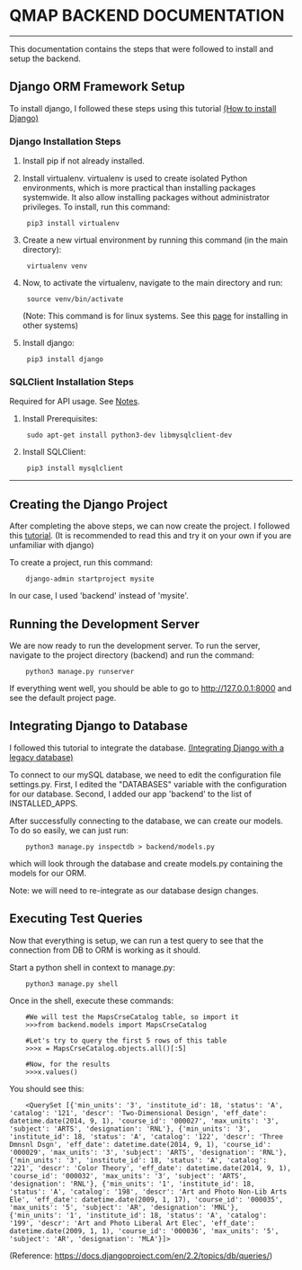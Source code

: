 # QMAP BACKEND DOCUMENTATION
<hr>

This documentation contains the steps that were followed to install and setup the backend. 

## Django ORM Framework Setup  

To install django, I followed these steps using this tutorial [(How to install Django)](https://docs.djangoproject.com/en/2.2/topics/install)

### Django Installation Steps

1. Install pip if not already installed. 

2. Install virtualenv. virtualenv is used to create isolated Python environments, which is more practical than installing packages systemwide. It also allow installing packages without administrator privileges. To install, run this command:

        pip3 install virtualenv

3. Create a new virtual environment by running this command (in the main directory):

        virtualenv venv

4. Now, to activate the virtualenv, navigate to the main directory and run:

        source venv/bin/activate

   (Note: This command is for linux systems. See this [page](https://virtualenv.pypa.io/en/latest/userguide/#usage) for installing in other systems)

5. Install django:

        pip3 install django


### SQLClient Installation Steps

Required for API usage. See [Notes](https://docs.djangoproject.com/en/2.2/ref/databases/#mysql-notes).

1. Install Prerequisites:

        sudo apt-get install python3-dev libmysqlclient-dev

2. Install SQLClient:

        pip3 install mysqlclient

<hr>

## Creating the Django Project

After completing the above steps, we can now create the project. I followed this [tutorial](https://www.django-rest-framework.org/tutorial/quickstart/). (It is recommended to read this and try it on your own if you are unfamiliar with django)


To create a project, run this command:

        django-admin startproject mysite

In our case, I used 'backend' instead of 'mysite'.

## Running the Development Server

We are now ready to run the development server. To run the server, navigate to the project directory (backend) and run the command:

        python3 manage.py runserver

If everything went well, you should be able to go to http://127.0.0.1:8000 and see the default project page.

## Integrating Django to Database

I followed this tutorial to integrate the database. [(Integrating Django with a legacy database)](https://docs.djangoproject.com/en/2.2/howto/legacy-databases/)

To connect to our mySQL database, we need to edit the configuration file  settings.py. First, I edited the "DATABASES" variable with the configuration for our database. Second, I added our app 'backend' to the list of INSTALLED_APPS.       

After successfully connecting to the database, we can create our models. To do so easily, we can just run:

        python3 manage.py inspectdb > backend/models.py

which will look through the database and create models.py containing the models for our ORM.

Note: we will need to re-integrate as our database design changes.

## Executing Test Queries

Now that everything is setup, we can run a test query to see that the connection from DB to ORM is working as it should.

Start a python shell in context to manage.py:

        python3 manage.py shell

Once in the shell, execute these commands:

        #We will test the MapsCrseCatalog table, so import it
        >>>from backend.models import MapsCrseCatalog

        #Let's try to query the first 5 rows of this table
        >>>x = MapsCrseCatalog.objects.all()[:5]

        #Now, for the results
        >>>x.values()

You should see this:

        <QuerySet [{'min_units': '3', 'institute_id': 18, 'status': 'A', 'catalog': '121', 'descr': 'Two-Dimensional Design', 'eff_date': datetime.date(2014, 9, 1), 'course_id': '000027', 'max_units': '3', 'subject': 'ARTS', 'designation': 'RNL'}, {'min_units': '3', 'institute_id': 18, 'status': 'A', 'catalog': '122', 'descr': 'Three Dmnsnl Dsgn', 'eff_date': datetime.date(2014, 9, 1), 'course_id': '000029', 'max_units': '3', 'subject': 'ARTS', 'designation': 'RNL'}, {'min_units': '3', 'institute_id': 18, 'status': 'A', 'catalog': '221', 'descr': 'Color Theory', 'eff_date': datetime.date(2014, 9, 1), 'course_id': '000032', 'max_units': '3', 'subject': 'ARTS', 'designation': 'RNL'}, {'min_units': '1', 'institute_id': 18, 'status': 'A', 'catalog': '198', 'descr': 'Art and Photo Non-Lib Arts Ele', 'eff_date': datetime.date(2009, 1, 17), 'course_id': '000035', 'max_units': '5', 'subject': 'AR', 'designation': 'MNL'}, {'min_units': '1', 'institute_id': 18, 'status': 'A', 'catalog': '199', 'descr': 'Art and Photo Liberal Art Elec', 'eff_date': datetime.date(2009, 1, 1), 'course_id': '000036', 'max_units': '5', 'subject': 'AR', 'designation': 'MLA'}]>

(Reference: https://docs.djangoproject.com/en/2.2/topics/db/queries/)

 



